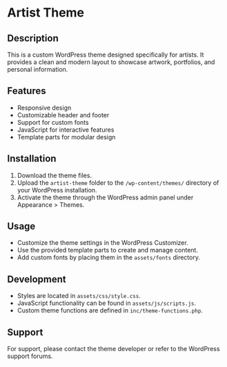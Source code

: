 # Artist Theme

## Description
This is a custom WordPress theme designed specifically for artists. It provides a clean and modern layout to showcase artwork, portfolios, and personal information.

## Features
- Responsive design
- Customizable header and footer
- Support for custom fonts
- JavaScript for interactive features
- Template parts for modular design

## Installation
1. Download the theme files.
2. Upload the `artist-theme` folder to the `/wp-content/themes/` directory of your WordPress installation.
3. Activate the theme through the WordPress admin panel under Appearance > Themes.

## Usage
- Customize the theme settings in the WordPress Customizer.
- Use the provided template parts to create and manage content.
- Add custom fonts by placing them in the `assets/fonts` directory.

## Development
- Styles are located in `assets/css/style.css`.
- JavaScript functionality can be found in `assets/js/scripts.js`.
- Custom theme functions are defined in `inc/theme-functions.php`.

## Support
For support, please contact the theme developer or refer to the WordPress support forums.